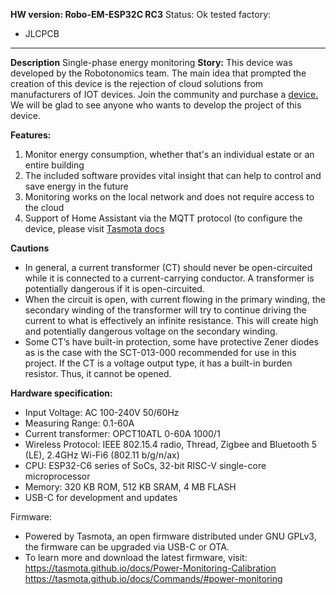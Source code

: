 **HW version: Robo-EM-ESP32C RC3**
Status: Ok
tested factory: 
* JLCPCB
---
**Description**
	Single-phase energy monitoring
**Story:**
	This device was developed by the Robotonomics team. The main idea that prompted the creation of this device is the rejection of cloud solutions from manufacturers of IOT devices. 
	Join the community and purchase a [device.](https://robonomics.network/devices/)  We will be glad to see anyone who wants to develop the project of this device.
 
**Features:**
1. Monitor energy consumption, whether that's an individual estate or an entire building
2. The included software provides vital insight that can help to control and save energy in the future
3. Monitoring works on the local network and does not require access to the cloud
4. Support of Home Assistant via the MQTT protocol (to configure the device, please visit [Tasmota docs](https://tasmota.github.io/docs/ )

**Cautions**
- In general, a current transformer (CT) should never be open-circuited while it is connected to a current-carrying conductor. A transformer is potentially dangerous if it is open-circuited.
- When the circuit is open, with current flowing in the primary winding, the secondary winding of the transformer will try to continue driving the current to what is effectively an infinite resistance. This will create high and potentially dangerous voltage on the secondary winding.
- Some CT’s have built-in protection, some have protective Zener diodes as is the case with the SCT-013-000 recommended for use in this project. If the CT is a voltage output type, it has a built-in burden resistor. Thus, it cannot be opened.

**Hardware specification:**
- Input Voltage: AC 100-240V 50/60Hz
- Measuring Range: 0.1-60A
- Current transformer: OPCT10ATL 0-60A 1000/1
- Wireless Protocol: IEEE 802.15.4 radio, Thread, Zigbee and Bluetooth 5 (LE), 2.4GHz  Wi-Fi6 (802.11 b/g/n/ax)
- CPU: ESP32-C6 series of SoCs, 32-bit RISC-V single-core microprocessor
- Memory: 320 KB ROM, 512 KB SRAM, 4 MB FLASH
- USB-C for development and updates

Firmware:
- Powered by Tasmota, an open firmware distributed under GNU GPLv3, the firmware can be upgraded via USB-C or OTA.
- To learn more and download the latest firmware, visit:
https://tasmota.github.io/docs/Power-Monitoring-Calibration
https://tasmota.github.io/docs/Commands/#power-monitoring
